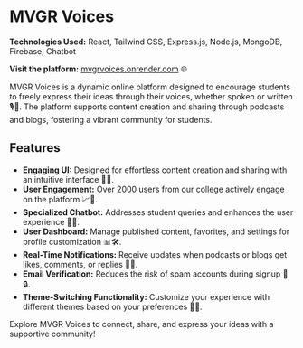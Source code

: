 # MVGR Voices

**Technologies Used:** React, Tailwind CSS, Express.js, Node.js, MongoDB, Firebase, Chatbot 

**Visit the platform:** <a href="http://mvgrvoices.onrender.com" target="_blank">mvgrvoices.onrender.com</a> 🌐

MVGR Voices is a dynamic online platform designed to encourage students to freely express their ideas through their voices, whether spoken or written 🎙️📝. The platform supports content creation and sharing through podcasts and blogs, fostering a vibrant community for students.

## Features

- **Engaging UI:** Designed for effortless content creation and sharing with an intuitive interface 🎨💡.
- **User Engagement:** Over 2000 users from our college actively engage on the platform 📈👥.
- **Specialized Chatbot:** Addresses student queries and enhances the user experience 🤖💬.
- **User Dashboard:** Manage published content, favorites, and settings for profile customization 📊🛠️.
- **Real-Time Notifications:** Receive updates when podcasts or blogs get likes, comments, or replies 🔔💬.
- **Email Verification:** Reduces the risk of spam accounts during signup 📧🔒.
- **Theme-Switching Functionality:** Customize your experience with different themes based on your preferences 🎨🔄.

Explore MVGR Voices to connect, share, and express your ideas with a supportive community!
